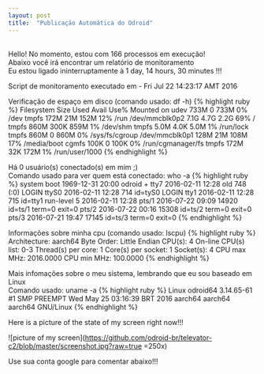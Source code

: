 ```yaml
---
layout: post
title:  "Publicação Automática do Odroid"
---
```

<br />
Hello! No momento, estou com 166 processos em execução!  <br />
Abaixo você irá encontrar um relatório de monitoramento <br />
Eu estou ligado ininterruptamente à 1 day, 14 hours, 30 minutes !!!

Script de monitoramento executado em - Fri Jul 22 14:23:17 AMT 2016 <br />

Verificação de espaço em disco (comando usado: df -h)
{% highlight ruby %}
Filesystem      Size  Used Avail Use% Mounted on
udev            733M     0  733M   0% /dev
tmpfs           172M   21M  152M  12% /run
/dev/mmcblk0p2  7.1G  4.7G  2.2G  69% /
tmpfs           860M  300K  859M   1% /dev/shm
tmpfs           5.0M  4.0K  5.0M   1% /run/lock
tmpfs           860M     0  860M   0% /sys/fs/cgroup
/dev/mmcblk0p1  128M   21M  108M  17% /media/boot
cgmfs           100K     0  100K   0% /run/cgmanager/fs
tmpfs           172M   32K  172M   1% /run/user/1000
{% endhighlight %}

Há 0 usuário(s) conectado(s) em mim ;) <br />
Comando usado para ver quem está conectado: who -a
{% highlight ruby %}
           system boot  1969-12-31 20:00
odroid   + tty7         2016-02-11 12:28  old          748 (:0)
LOGIN      ttyS0        2016-02-11 12:28               714 id=tyS0
LOGIN      tty1         2016-02-11 12:28               715 id=tty1
           run-level 5  2016-02-11 12:28
           pts/1        2016-07-22 09:09             14920 id=ts/1  term=0 exit=0
           pts/2        2016-07-22 00:16             15308 id=ts/2  term=0 exit=0
           pts/3        2016-07-21 19:47             17145 id=ts/3  term=0 exit=0
{% endhighlight %}

Informações sobre minha cpu (comando usado: lscpu)
{% highlight ruby %}
Architecture:          aarch64
Byte Order:            Little Endian
CPU(s):                4
On-line CPU(s) list:   0-3
Thread(s) per core:    1
Core(s) per socket:    1
Socket(s):             4
CPU max MHz:           2016.0000
CPU min MHz:           100.0000
{% endhighlight %}

Mais infomações sobre o meu sistema, lembrando que eu sou baseado em Linux <br />
Comando usado: uname -a
{% highlight ruby %}
Linux odroid64 3.14.65-61 #1 SMP PREEMPT Wed May 25 03:16:39 BRT 2016 aarch64 aarch64 aarch64 GNU/Linux
{% endhighlight %}

Here is a picture of the state of my screen right now!!!

![picture of my screen](https://github.com/odroid-br/televator-c2/blob/master/screenshot.jpg?raw=true =250x)

Use sua conta google para comentar abaixo!!!
